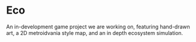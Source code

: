 # Eco
An in-development game project we are working on, featuring hand-drawn art, a 2D metroidvania style map, and an in depth ecosystem simulation.
